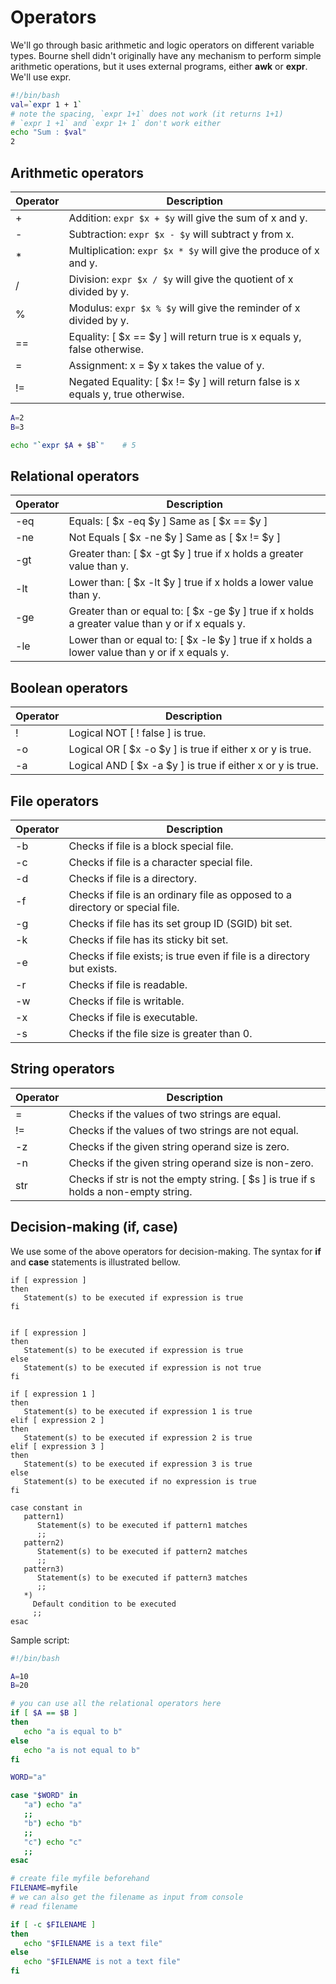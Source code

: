 # Operators

We'll go through basic arithmetic and logic operators on different variable types.
Bourne shell didn't originally have any mechanism to perform simple arithmetic operations, but it uses external programs, either **awk** or **expr**. We'll use expr.

```bash
#!/bin/bash
val=`expr 1 + 1`
# note the spacing, `expr 1+1` does not work (it returns 1+1)
# `expr 1 +1` and `expr 1+ 1` don't work either
echo "Sum : $val"
2
```

## Arithmetic operators

| Operator | Description                                                                     | 
|----------|---------------------------------------------------------------------------------|
| +        | Addition: `expr $x + $y` will give the sum of x and y.                          |
| -        | Subtraction: `expr $x - $y` will subtract y from x.                             |
| *        | Multiplication: `expr $x * $y` will give the produce of x and y.                |
| /        | Division: `expr $x / $y` will give the quotient of x divided by y.              |
| %        | Modulus: `expr $x % $y` will give the reminder of x divided by y.               |
| ==       | Equality: [ $x == $y ] will return true is x equals y, false otherwise.         |
| =        | Assignment: x = $y x takes the value of y.                                      |
| !=       | Negated Equality: [ $x != $y ] will return false is x equals y, true otherwise. |

```bash
A=2
B=3

echo "`expr $A + $B`"    # 5
```

## Relational operators

| Operator  | Description                                                                                      | 
|-----------|--------------------------------------------------------------------------------------------------|
| -eq       | Equals: [ $x -eq $y ] Same as [ $x == $y ]                                                       |
| -ne       | Not Equals [ $x -ne $y ] Same as [ $x != $y ]                                                    |
| -gt       | Greater than: [ $x -gt $y ] true if x holds a greater value than y.                              |
| -lt       | Lower than: [ $x -lt $y ] true if x holds a lower value than y.                                  |
| -ge       | Greater than or equal to: [ $x -ge $y ] true if x holds a greater value than y or if x equals y. |
| -le       | Lower than or equal to: [ $x -le $y ] true if x holds a lower value than y or if x equals y.     |                   

## Boolean operators

| Operator | Description                                                | 
|----------|------------------------------------------------------------|
| !        | Logical NOT [ ! false ] is true.                           |
| -o       | Logical OR [ $x -o $y ] is true if either x or y is true.  |
| -a       | Logical AND [ $x -a $y ] is true if either x or y is true. |

## File operators

| Operator   | Description                                                                   | 
|------------|-------------------------------------------------------------------------------|
| -b         | Checks if file is a block special file.                                       |
| -c         | Checks if file is a character special file.                                   |
| -d         | Checks if file is a directory.                                                |
| -f         | Checks if file is an ordinary file as opposed to a directory or special file. |
| -g         | Checks if file has its set group ID (SGID) bit set.                           |
| -k         | Checks if file has its sticky bit set.                                        |
| -e         | Checks if file exists; is true even if file is a directory but exists.        |
| -r         | Checks if file is readable.                                                   |
| -w         | Checks if file is writable.                                                   |
| -x         | Checks if file is executable.                                                 |
| -s         | Checks if the file size is greater than 0.                                    |

## String operators

| Operator | Description                                                                          | 
|----------|--------------------------------------------------------------------------------------|
| =        | Checks if the values of two strings are equal.                                       |
| !=       | Checks if the values of two strings are not equal.                                   |
| -z       | Checks if the given string operand size is zero.                                     |
| -n       | Checks if the given string operand size is non-zero.                                 |
| str      | Checks if str is not the empty string. [ $s ] is true if s holds a non-empty string. |

## Decision-making (if, case)

We use some of the above operators for decision-making. The syntax for **if** and **case** statements is illustrated bellow.
```text
if [ expression ] 
then 
   Statement(s) to be executed if expression is true 
fi
```
```text

if [ expression ]
then
   Statement(s) to be executed if expression is true
else
   Statement(s) to be executed if expression is not true
fi
```
```text
if [ expression 1 ]
then
   Statement(s) to be executed if expression 1 is true
elif [ expression 2 ]
then
   Statement(s) to be executed if expression 2 is true
elif [ expression 3 ]
then
   Statement(s) to be executed if expression 3 is true
else
   Statement(s) to be executed if no expression is true
fi
```
```text
case constant in
   pattern1)
      Statement(s) to be executed if pattern1 matches
      ;;
   pattern2)
      Statement(s) to be executed if pattern2 matches
      ;;
   pattern3)
      Statement(s) to be executed if pattern3 matches
      ;;
   *)
     Default condition to be executed
     ;;
esac
```

Sample script:
```bash
#!/bin/bash

A=10
B=20

# you can use all the relational operators here
if [ $A == $B ]
then
   echo "a is equal to b"
else 
   echo "a is not equal to b"
fi

WORD="a"

case "$WORD" in
   "a") echo "a" 
   ;;
   "b") echo "b" 
   ;;
   "c") echo "c" 
   ;;
esac

# create file myfile beforehand
FILENAME=myfile
# we can also get the filename as input from console
# read filename

if [ -c $FILENAME ]
then
   echo "$FILENAME is a text file"
else
   echo "$FILENAME is not a text file"
fi
```